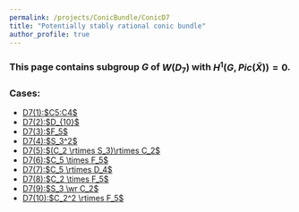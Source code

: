 ```yaml
---
permalink: /projects/ConicBundle/ConicD7
title: "Potentially stably rational conic bundle"
author_profile: true
---
```


### This page contains subgroup $G$ of $W(D_7)$ with $H^1(G,Pic(\bar{X}))=0$.


### Cases:
<ul>
<li><a href="http://kaiqi-yang1994.github.io/files/ConicBundle/D7(1)C5semiC4.txt" target="_blank" rel="noopener noreferrer">D7(1):$C5:C4$</a></li>
<li><a href="http://kaiqi-yang1994.github.io/files/ConicBundle/D7(2)D10.txt" target="_blank" rel="noopener noreferrer">D7(2):$D_{10}$</a></li>
<li><a href="http://kaiqi-yang1994.github.io/files/ConicBundle/D7(3)F5.txt" target="_blank" rel="noopener noreferrer">D7(3):$F_5$</a></li>
<li><a href="http://kaiqi-yang1994.github.io/files/ConicBundle/D7(4)S32.txt" target="_blank" rel="noopener noreferrer">D7(4):$S_3^2$</a></li>
<li><a href="http://kaiqi-yang1994.github.io/files/ConicBundle/D7(5)C3semiS3semiC2.txt" target="_blank" rel="noopener noreferrer">D7(5):$(C_2 \rtimes S_3)\rtimes C_2$</a></li>
<li><a href="http://kaiqi-yang1994.github.io/files/ConicBundle/D7(6)C2timesF5.txt" target="_blank" rel="noopener noreferrer">D7(6):$C_5 \times F_5$</a></li>
<li><a href="http://kaiqi-yang1994.github.io/files/ConicBundle/D7(7)C5semiD4.txt" target="_blank" rel="noopener noreferrer">D7(7):$C_5 \rtimes D_4$</a></li>
<li><a href="http://kaiqi-yang1994.github.io/files/ConicBundle/D7(8)C2timesF5.txt" target="_blank" rel="noopener noreferrer">D7(8):$C_2 \times F_5$</a></li>
<li><a href="http://kaiqi-yang1994.github.io/files/ConicBundle/D7(9)S3wrC2.txt" target="_blank" rel="noopener noreferrer">D7(9):$S_3 \wr C_2$</a></li>
<li><a href="http://kaiqi-yang1994.github.io/files/ConicBundle/D7(10)C22semiF5.txt" target="_blank" rel="noopener noreferrer">D7(10):$C_2^2 \rtimes F_5$</a></li>
</ul>